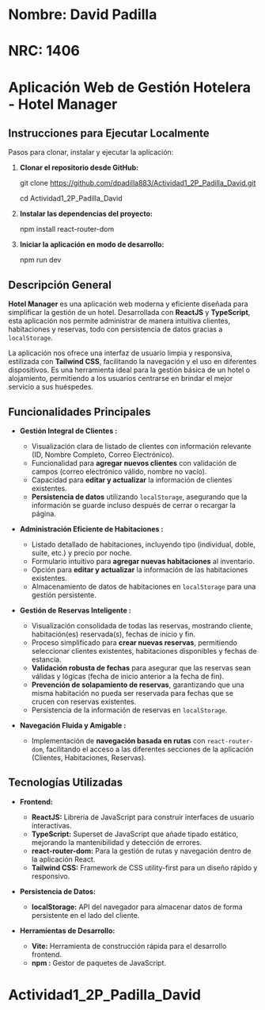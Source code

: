 # Nombre: David Padilla
# NRC: 1406

# Aplicación Web de Gestión Hotelera - Hotel Manager  

## Instrucciones para Ejecutar Localmente 

Pasos para clonar, instalar y ejecutar la aplicación:

1.  **Clonar el repositorio desde GitHub:**
    
    git clone https://github.com/dpadilla883/Actividad1_2P_Padilla_David.git
    
    cd Actividad1_2P_Padilla_David
    

3.  **Instalar las dependencias del proyecto:**
    
    npm install react-router-dom
    

4.  **Iniciar la aplicación en modo de desarrollo:**
    
    npm run dev   
    

## Descripción General

**Hotel Manager** es una aplicación web moderna y eficiente diseñada para simplificar la gestión de un hotel. Desarrollada con **ReactJS** y **TypeScript**, esta aplicación nos permite administrar de manera intuitiva clientes, habitaciones y reservas, todo con persistencia de datos gracias a `localStorage`.

La aplicación nos ofrece una interfaz de usuario limpia y responsiva, estilizada con **Tailwind CSS**, facilitando la navegación y el uso en diferentes dispositivos. Es una herramienta ideal para la gestión básica de un hotel o alojamiento, permitiendo a los usuarios centrarse en brindar el mejor servicio a sus huéspedes.

## Funcionalidades Principales 

*   **Gestión Integral de Clientes :**
    *   Visualización clara de listado de clientes con información relevante (ID, Nombre Completo, Correo Electrónico).
    *   Funcionalidad para **agregar nuevos clientes** con validación de campos (correo electrónico válido, nombre no vacío).
    *   Capacidad para **editar y actualizar** la información de clientes existentes.
    *   **Persistencia de datos** utilizando `localStorage`, asegurando que la información se guarde incluso después de cerrar o recargar la página.

*   **Administración Eficiente de Habitaciones :**
    *   Listado detallado de habitaciones, incluyendo tipo (individual, doble, suite, etc.) y precio por noche.
    *   Formulario intuitivo para **agregar nuevas habitaciones** al inventario.
    *   Opción para **editar y actualizar** la información de las habitaciones existentes.
    *   Almacenamiento de datos de habitaciones en `localStorage` para una gestión persistente.

*   **Gestión de Reservas Inteligente :**
    *   Visualización consolidada de todas las reservas, mostrando cliente, habitación(es) reservada(s), fechas de inicio y fin.
    *   Proceso simplificado para **crear nuevas reservas**, permitiendo seleccionar clientes existentes, habitaciones disponibles y fechas de estancia.
    *   **Validación robusta de fechas** para asegurar que las reservas sean válidas y lógicas (fecha de inicio anterior a la fecha de fin).
    *   **Prevención de solapamiento de reservas**, garantizando que una misma habitación no pueda ser reservada para fechas que se crucen con reservas existentes.
    *   Persistencia de la información de reservas en `localStorage`.

*   **Navegación Fluida y Amigable :**
    *   Implementación de **navegación basada en rutas** con `react-router-dom`, facilitando el acceso a las diferentes secciones de la aplicación (Clientes, Habitaciones, Reservas).

## Tecnologías Utilizadas 

*   **Frontend:**
    *   **ReactJS:**  Librería de JavaScript para construir interfaces de usuario interactivas.
    *   **TypeScript:**  Superset de JavaScript que añade tipado estático, mejorando la mantenibilidad y detección de errores.
    *   **react-router-dom:**  Para la gestión de rutas y navegación dentro de la aplicación React.
    *   **Tailwind CSS:**  Framework de CSS utility-first para un diseño rápido y responsivo.

*   **Persistencia de Datos:**
    *   **localStorage:**  API del navegador para almacenar datos de forma persistente en el lado del cliente.

*   **Herramientas de Desarrollo:**
    *   **Vite:**  Herramienta de construcción rápida para el desarrollo frontend.
    *   **npm :**  Gestor de paquetes de JavaScript.

# Actividad1_2P_Padilla_David
